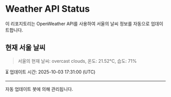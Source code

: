 
# Weather API Status

이 리포지토리는 OpenWeather API를 사용하여 서울의 날씨 정보를 자동으로 업데이트합니다.

## 현재 서울 날씨
> 서울의 현재 날씨: overcast clouds, 온도: 21.52°C, 습도: 71%

⏳ 업데이트 시간: 2025-10-03 17:31:00 (UTC)

---
자동 업데이트 봇에 의해 관리됩니다.
